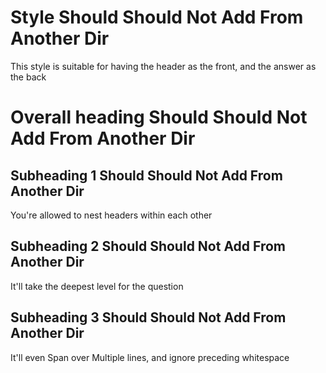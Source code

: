 <!-- CARD -->
# Style Should Should Not Add From Another Dir
This style is suitable for having the header as the front, and the answer as the back
# Overall heading Should Should Not Add From Another Dir
<!-- CARD -->
## Subheading 1 Should Should Not Add From Another Dir

You're allowed to nest headers within each other
<!-- CARD -->
## Subheading 2 Should Should Not Add From Another Dir

It'll take the deepest level for the question
<!-- CARD -->
## Subheading 3 Should Should Not Add From Another Dir


   
It'll even
Span over
Multiple lines, and ignore preceding whitespace
